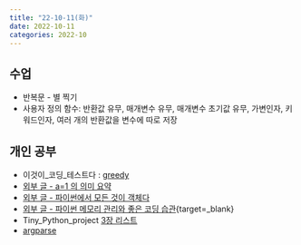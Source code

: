 ```yaml
---
title: "22-10-11(화)"
date: 2022-10-11
categories: 2022-10
---
```


## 수업

- 반복문 - 별 찍기
- 사용자 정의 함수: 반환값 유무, 매개변수 유무, 매개변수 초기값 유무, 가변인자, 키워드인자, 여러 개의 반환값을 변수에 따로 저장

## 개인 공부

- 이것이_코딩_테스트다 : [greedy](../../books/This_is_coding_test/03greedy.md)
- [외부 글 - a=1 의 의미 요약](../../review/python/meaning_of_a_is_1.md)
- [외부 글 - 파이썬에서 모든 것이 객체다](../../review/python/all_object.md)
- [외부 글 - 파이썬 메모리 관리와 좋은 코딩 습관](https://yomangstartup.tistory.com/105){target=_blank}
- Tiny_Python_project [3장 리스트](../../books/tiny_python_project/03_picnic.md)
- [argparse](../../review/python/argparse.md)




